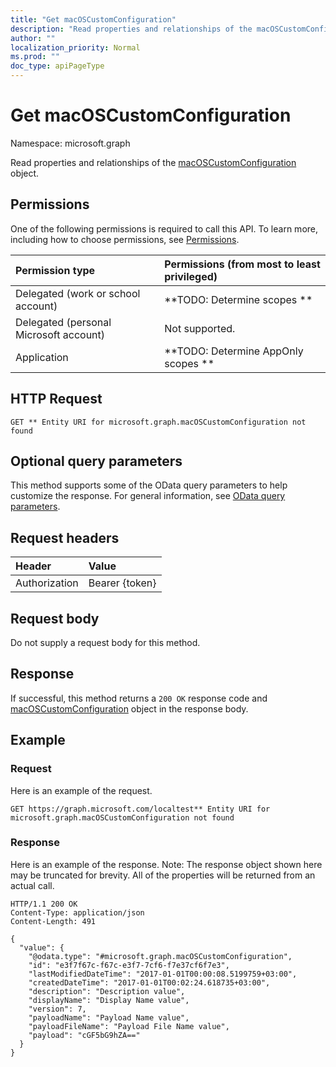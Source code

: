 ```yaml
---
title: "Get macOSCustomConfiguration"
description: "Read properties and relationships of the macOSCustomConfiguration object."
author: ""
localization_priority: Normal
ms.prod: ""
doc_type: apiPageType
---
```


# Get macOSCustomConfiguration

Namespace: microsoft.graph

Read properties and relationships of the [macOSCustomConfiguration](../resources/macoscustomconfiguration.md) object.

## Permissions
One of the following permissions is required to call this API. To learn more, including how to choose permissions, see [Permissions](/concepts/permissions-reference.md).

|Permission type|Permissions (from most to least privileged)|
|:---|:---|
|Delegated (work or school account)|**TODO: Determine scopes **|
|Delegated (personal Microsoft account)|Not supported.|
|Application|**TODO: Determine AppOnly scopes **|

## HTTP Request
<!-- {
  "blockType": "ignored"
}
-->
``` http
GET ** Entity URI for microsoft.graph.macOSCustomConfiguration not found
```

## Optional query parameters
This method supports some of the OData query parameters to help customize the response. For general information, see [OData query parameters](/graph/query-parameters).

## Request headers
|Header|Value|
|:---|:---|
|Authorization|Bearer {token}|

## Request body
Do not supply a request body for this method.

## Response
If successful, this method returns a `200 OK` response code and [macOSCustomConfiguration](../resources/macoscustomconfiguration.md) object in the response body.

## Example

### Request
Here is an example of the request.
<!-- {
  "blockType": "request",
  "name": "get_macoscustomconfiguration"
}
-->
``` http
GET https://graph.microsoft.com/localtest** Entity URI for microsoft.graph.macOSCustomConfiguration not found
```

### Response
Here is an example of the response. Note: The response object shown here may be truncated for brevity. All of the properties will be returned from an actual call.
<!-- {
  "blockType": "response",
  "truncated": true,
  "@odata.type": "microsoft.graph.macOSCustomConfiguration"
}
-->
``` http
HTTP/1.1 200 OK
Content-Type: application/json
Content-Length: 491

{
  "value": {
    "@odata.type": "#microsoft.graph.macOSCustomConfiguration",
    "id": "e3f7f67c-f67c-e3f7-7cf6-f7e37cf6f7e3",
    "lastModifiedDateTime": "2017-01-01T00:00:08.5199759+03:00",
    "createdDateTime": "2017-01-01T00:02:24.618735+03:00",
    "description": "Description value",
    "displayName": "Display Name value",
    "version": 7,
    "payloadName": "Payload Name value",
    "payloadFileName": "Payload File Name value",
    "payload": "cGF5bG9hZA=="
  }
}
```

